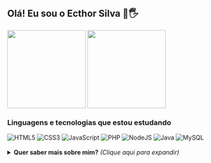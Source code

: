 ## Olá! Eu sou o Ecthor Silva :vulcan_salute::raised_hand_with_fingers_splayed: 

<img height="180em" align="center" src="https://github-readme-stats.vercel.app/api?username=EcthorSilva&show_icons=true&theme=white&include_all_commits=true&count_private=true"/> <img height="180em" align="center" src="https://github-readme-stats.vercel.app/api/top-langs/?username=EcthorSilva&layout=compact&langs_count=8&theme=white"/>

### Linguagens e tecnologias que estou estudando

<div style="display: inline_block">
    <img aling="center" alt="HTML5" src="https://img.shields.io/badge/HTML-239120?style=for-the-badge&logo=html5&logoColor=white" />
    <img aling="center" alt="CSS3" src="https://img.shields.io/badge/CSS-239120?&style=for-the-badge&logo=css3&logoColor=white" />
    <img aling="center" alt="JavaScript" src="https://img.shields.io/badge/JavaScript-F7DF1E?style=for-the-badge&logo=javascript&logoColor=black" />
    <img aling="center" alt="PHP" src="https://img.shields.io/badge/PHP-777BB4?style=for-the-badge&logo=php&logoColor=white" />
    <img aling="center" alt="NodeJS" src="https://img.shields.io/badge/Node.js-43853D?style=for-the-badge&logo=node.js&logoColor=white" />
    <img aling="center" alt="Java" src="https://img.shields.io/badge/Java-ED8B00?style=for-the-badge&logo=java&logoColor=white" />
    <img aling="center" alt="MySQL" src="https://img.shields.io/badge/MySQL-00000F?style=for-the-badge&logo=mysql&logoColor=white" />
</div><br>

<details>
  <summary>
      <b>Quer saber mais sobre mim?</b>
      <i>(Clique aqui para expandir)</i>
    </summary>

### Skills 

<div style="display: inline_block">
    <img aling="center" alt="" src="https://img.shields.io/badge/Microsoft_Excel-217346?style=for-the-badge&logo=microsoft-excel&logoColor=white" />
    <img aling="center" alt="" src="https://img.shields.io/badge/Microsoft_Word-2B579A?style=for-the-badge&logo=microsoft-word&logoColor=white" />
  <br/>
    <img aling="center" alt="Windows" src="https://img.shields.io/badge/Windows-0078D6?style=for-the-badge&logo=windows&logoColor=white" />
    <img aling="center" alt="Linux" src="https://img.shields.io/badge/Ubuntu-E95420?style=for-the-badge&logo=ubuntu&logoColor=white" />
    <img aling="center" alt="Android" src="https://img.shields.io/badge/Android-3DDC84?style=for-the-badge&logo=android&logoColor=white" />
</div>

</details>
